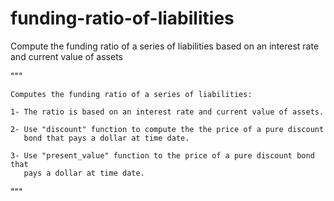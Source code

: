 # funding-ratio-of-liabilities
Compute the funding ratio of a series of liabilities based on an interest rate and current value of assets

"""

    Computes the funding ratio of a series of liabilities:

    1- The ratio is based on an interest rate and current value of assets.

    2- Use "discount" function to compute the the price of a pure discount
       bond that pays a dollar at time date.

    3- Use "present_value" function to the price of a pure discount bond that
       pays a dollar at time date.
       
"""
